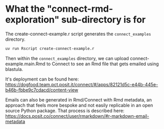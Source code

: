 # What the "connect-rmd-exploration" sub-directory is for

The create-connect-example.r script generates the `connect_examples` directory. 

```sh
uv run Rscript create-connect-example.r
```

Then within the `connect_examples` directory, we can upload connect-example.main.Rmd to Connect to see an Rmd file that gets emailed using blastula.

It's deployment can be found here: https://dogfood.team.pct.posit.it/connect/#/apps/82121d5c-e44b-445e-b46b-fbbe9c7cdacd/content-view

Emails can also be generated in Rmd/Connect with Rmd metadata, an approach that feels more bespoke and not easily replicable in an open source Python package. That process is described here: https://docs.posit.co/connect/user/rmarkdown/#r-markdown-email-metadata